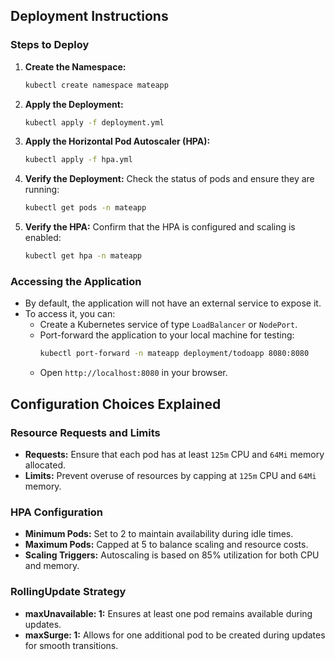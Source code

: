 ## Deployment Instructions

### Steps to Deploy

1. **Create the Namespace:**
   ```sh
   kubectl create namespace mateapp
   ```

2. **Apply the Deployment:**
   ```sh
   kubectl apply -f deployment.yml
   ```

3. **Apply the Horizontal Pod Autoscaler (HPA):**
   ```sh
   kubectl apply -f hpa.yml
   ```

4. **Verify the Deployment:**
   Check the status of pods and ensure they are running:
   ```sh
   kubectl get pods -n mateapp
   ```

5. **Verify the HPA:**
   Confirm that the HPA is configured and scaling is enabled:
   ```sh
   kubectl get hpa -n mateapp
   ```

### Accessing the Application
- By default, the application will not have an external service to expose it.
- To access it, you can:
  - Create a Kubernetes service of type `LoadBalancer` or `NodePort`.
  - Port-forward the application to your local machine for testing:
    ```sh
    kubectl port-forward -n mateapp deployment/todoapp 8080:8080
    ```
  - Open `http://localhost:8080` in your browser.

## Configuration Choices Explained

### Resource Requests and Limits
- **Requests:** Ensure that each pod has at least `125m` CPU and `64Mi` memory allocated.
- **Limits:** Prevent overuse of resources by capping at `125m` CPU and `64Mi` memory.

### HPA Configuration
- **Minimum Pods:** Set to 2 to maintain availability during idle times.
- **Maximum Pods:** Capped at 5 to balance scaling and resource costs.
- **Scaling Triggers:** Autoscaling is based on 85% utilization for both CPU and memory.

### RollingUpdate Strategy
- **maxUnavailable: 1:** Ensures at least one pod remains available during updates.
- **maxSurge: 1:** Allows for one additional pod to be created during updates for smooth transitions.
